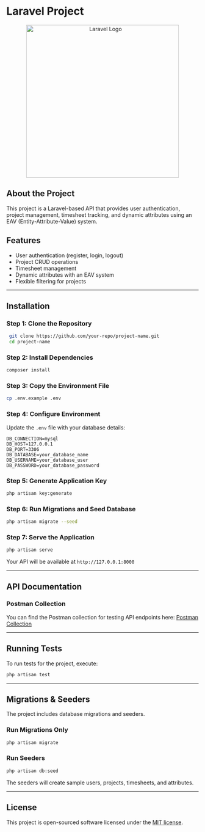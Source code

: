 # Laravel Project

<p align="center">
    <a href="https://laravel.com" target="_blank">
        <img src="https://raw.githubusercontent.com/laravel/art/master/logo-lockup/5%20SVG/2%20CMYK/1%20Full%20Color/laravel-logolockup-cmyk-red.svg" width="400" alt="Laravel Logo">
    </a>
</p>

## About the Project
This project is a Laravel-based API that provides user authentication, project management, timesheet tracking, and dynamic attributes using an EAV (Entity-Attribute-Value) system.

## Features
- User authentication (register, login, logout)
- Project CRUD operations
- Timesheet management
- Dynamic attributes with an EAV system
- Flexible filtering for projects

---

## Installation

### **Step 1: Clone the Repository**
```bash
 git clone https://github.com/your-repo/project-name.git
 cd project-name
```

### **Step 2: Install Dependencies**
```bash
composer install
```

### **Step 3: Copy the Environment File**
```bash
cp .env.example .env
```

### **Step 4: Configure Environment**
Update the `.env` file with your database details:
```
DB_CONNECTION=mysql
DB_HOST=127.0.0.1
DB_PORT=3306
DB_DATABASE=your_database_name
DB_USERNAME=your_database_user
DB_PASSWORD=your_database_password
```

### **Step 5: Generate Application Key**
```bash
php artisan key:generate
```

### **Step 6: Run Migrations and Seed Database**
```bash
php artisan migrate --seed
```

### **Step 7: Serve the Application**
```bash
php artisan serve
```
Your API will be available at `http://127.0.0.1:8000`

---

## API Documentation

### **Postman Collection**
You can find the Postman collection for testing API endpoints here:
[Postman Collection](https://documenter.getpostman.com/view/21068385/2sAYdhLAb1)

---

## Running Tests
To run tests for the project, execute:
```bash
php artisan test
```

---

## Migrations & Seeders
The project includes database migrations and seeders.

### **Run Migrations Only**
```bash
php artisan migrate
```

### **Run Seeders**
```bash
php artisan db:seed
```
The seeders will create sample users, projects, timesheets, and attributes.

---

## License
This project is open-sourced software licensed under the [MIT license](https://opensource.org/licenses/MIT).

